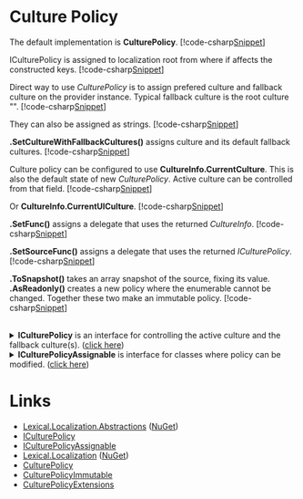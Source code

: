 ﻿# Culture Policy
The default implementation is **CulturePolicy**. 
[!code-csharp[Snippet](Examples.cs#Snippet_0)]

ICulturePolicy is assigned to localization root from where if affects the constructed keys.
[!code-csharp[Snippet](Examples.cs#Snippet_1)]

Direct way to use *CulturePolicy* is to assign prefered culture and fallback culture on the provider instance.
Typical fallback culture is the root culture "".
[!code-csharp[Snippet](Examples.cs#Snippet_2a)]

They can also be assigned as strings.
[!code-csharp[Snippet](Examples.cs#Snippet_2b)]

**.SetCultureWithFallbackCultures()** assigns culture and its default fallback cultures.
[!code-csharp[Snippet](Examples.cs#Snippet_2c)]

Culture policy can be configured to use **CultureInfo.CurrentCulture**. 
This is also the default state of new *CulturePolicy*.
Active culture can be controlled from that field.
[!code-csharp[Snippet](Examples.cs#Snippet_3)]

Or **CultureInfo.CurrentUICulture**.
[!code-csharp[Snippet](Examples.cs#Snippet_4)]

**.SetFunc()** assigns a delegate that uses the returned *CultureInfo*.
[!code-csharp[Snippet](Examples.cs#Snippet_5)]

**.SetSourceFunc()** assigns a delegate that uses the returned *ICulturePolicy*.
[!code-csharp[Snippet](Examples.cs#Snippet_6)]

**.ToSnapshot()** takes an array snapshot of the source, fixing its value.
**.AsReadonly()** creates a new policy where the enumerable cannot be changed. 
Together these two make an immutable policy.
[!code-csharp[Snippet](Examples.cs#Snippet_7)]

<br/>
<details>
  <summary><b>ICulturePolicy</b> is an interface for controlling the active culture and the fallback culture(s). (<u>click here</u>)</summary>
[!code-csharp[Snippet](../../Lexical.Localization.Abstractions/CulturePolicy/ICulturePolicy.cs#ICulturePolicy)]
</details>

<details>
  <summary><b>ICulturePolicyAssignable</b> is interface for classes where policy can be modified. (<u>click here</u>)</summary>
[!code-csharp[Snippet](../../Lexical.Localization.Abstractions/CulturePolicy/ICulturePolicy.cs#ICulturePolicyAssignable)]
</details>

# Links
* [Lexical.Localization.Abstractions](https://github.com/tagcode/Lexical.Localization/tree/master/Lexical.Localization.Abstractions) ([NuGet](https://www.nuget.org/packages/Lexical.Localization.Abstractions/))
 * [ICulturePolicy](https://github.com/tagcode/Lexical.Localization/blob/master/Lexical.Localization.Abstractions/CulturePolicy/ICulturePolicy.cs)
 * [ICulturePolicyAssignable](https://github.com/tagcode/Lexical.Localization/blob/master/Lexical.Localization.Abstractions/CulturePolicy/ICulturePolicy.cs)
* [Lexical.Localization](https://github.com/tagcode/Lexical.Localization/tree/master/Lexical.Localization) ([NuGet](https://www.nuget.org/packages/Lexical.Localization/))
 * [CulturePolicy](https://github.com/tagcode/Lexical.Localization/blob/master/Lexical.Localization/CulturePolicy/CulturePolicy.cs)
 * [CulturePolicyImmutable](https://github.com/tagcode/Lexical.Localization/blob/master/Lexical.Localization/CulturePolicy/CulturePolicyImmutable.cs)
 * [CulturePolicyExtensions](https://github.com/tagcode/Lexical.Localization/blob/master/Lexical.Localization/CulturePolicy/CulturePolicyExtensions.cs)
